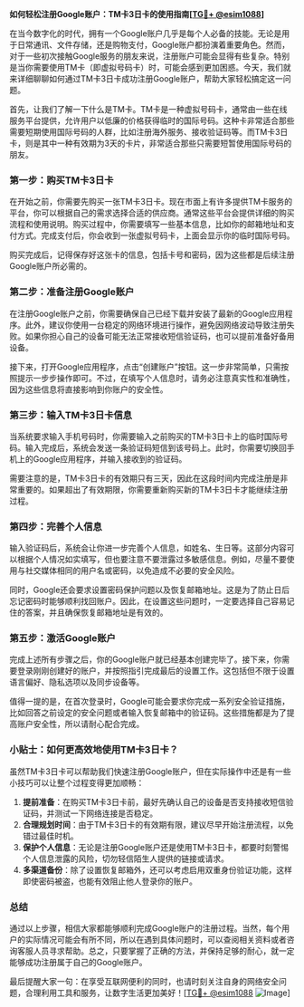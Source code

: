 **如何轻松注册Google账户：TM卡3日卡的使用指南[[TG💪+ @esim1088](https://t.me/s/esim1088)]**

在当今数字化的时代，拥有一个Google账户几乎是每个人必备的技能。无论是用于日常通讯、文件存储，还是购物支付，Google账户都扮演着重要角色。然而，对于一些初次接触Google服务的朋友来说，注册账户可能会显得有些复杂。特别是当你需要使用TM卡（即虚拟号码卡）时，可能会感到更加困惑。今天，我们就来详细聊聊如何通过TM卡3日卡成功注册Google账户，帮助大家轻松搞定这一问题。

首先，让我们了解一下什么是TM卡。TM卡是一种虚拟号码卡，通常由一些在线服务平台提供，允许用户以低廉的价格获得临时的国际号码。这种卡非常适合那些需要短期使用国际号码的人群，比如注册海外服务、接收验证码等。而TM卡3日卡，则是其中一种有效期为3天的卡片，非常适合那些只需要短暂使用国际号码的朋友。

### 第一步：购买TM卡3日卡

在开始之前，你需要先购买一张TM卡3日卡。现在市面上有许多提供TM卡服务的平台，你可以根据自己的需求选择合适的供应商。通常这些平台会提供详细的购买流程和使用说明。购买过程中，你需要填写一些基本信息，比如你的邮箱地址和支付方式。完成支付后，你会收到一张虚拟号码卡，上面会显示你的临时国际号码。

购买完成后，记得保存好这张卡的信息，包括卡号和密码，因为这些都是后续注册Google账户所必需的。

### 第二步：准备注册Google账户

在注册Google账户之前，你需要确保自己已经下载并安装了最新的Google应用程序。此外，建议你使用一台稳定的网络环境进行操作，避免因网络波动导致注册失败。如果你担心自己的设备可能无法正常接收短信验证码，也可以提前准备好备用设备。

接下来，打开Google应用程序，点击“创建账户”按钮。这一步非常简单，只需按照提示一步步操作即可。不过，在填写个人信息时，请务必注意真实性和准确性，因为这些信息将直接影响到你账户的安全性。

### 第三步：输入TM卡3日卡信息

当系统要求输入手机号码时，你需要输入之前购买的TM卡3日卡上的临时国际号码。输入完成后，系统会发送一条验证码短信到该号码上。此时，你需要切换回手机上的Google应用程序，并输入接收到的验证码。

需要注意的是，TM卡3日卡的有效期只有三天，因此在这段时间内完成注册是非常重要的。如果超出了有效期限，你需要重新购买新的TM卡3日卡才能继续注册过程。

### 第四步：完善个人信息

输入验证码后，系统会让你进一步完善个人信息，如姓名、生日等。这部分内容可以根据个人情况如实填写，但也要注意不要泄露过多敏感信息。例如，尽量不要使用与社交媒体相同的用户名或密码，以免造成不必要的安全风险。

同时，Google还会要求设置密码保护问题以及恢复邮箱地址。这是为了防止日后忘记密码时能够顺利找回账户。因此，在设置这些问题时，一定要选择自己容易记住的答案，并且确保恢复邮箱地址是有效的。

### 第五步：激活Google账户

完成上述所有步骤之后，你的Google账户就已经基本创建完毕了。接下来，你需要登录刚刚创建好的账户，并按照指引完成最后的设置工作。这包括但不限于设置语言偏好、隐私选项以及同步设备等。

值得一提的是，在首次登录时，Google可能会要求你完成一系列安全验证措施，比如回答之前设定的安全问题或者输入恢复邮箱中的验证码。这些措施都是为了提高账户安全性，所以请耐心配合完成。

### 小贴士：如何更高效地使用TM卡3日卡？

虽然TM卡3日卡可以帮助我们快速注册Google账户，但在实际操作中还是有一些小技巧可以让整个过程变得更加顺畅：

1. **提前准备**：在购买TM卡3日卡前，最好先确认自己的设备是否支持接收短信验证码，并测试一下网络连接是否稳定。
2. **合理规划时间**：由于TM卡3日卡的有效期有限，建议尽早开始注册流程，以免错过最佳时机。
3. **保护个人信息**：无论是注册Google账户还是使用TM卡3日卡，都要时刻警惕个人信息泄露的风险，切勿轻信陌生人提供的链接或请求。
4. **多渠道备份**：除了设置恢复邮箱外，还可以考虑启用双重身份验证功能，这样即使密码被盗，也能有效阻止他人登录你的账户。

### 总结

通过以上步骤，相信大家都能够顺利完成Google账户的注册过程。当然，每个用户的实际情况可能会有所不同，所以在遇到具体问题时，可以查阅相关资料或者咨询客服人员寻求帮助。总之，只要掌握了正确的方法，并保持足够的耐心，就一定能够成功注册属于自己的Google账户。

最后提醒大家一句：在享受互联网便利的同时，也请时刻关注自身的网络安全问题，合理利用工具和服务，让数字生活更加美好！[[TG💪+ @esim1088](https://t.me/s/esim1088) ![Image](https://i.postimg.cc/4NQfJmqS/Snipaste-2025-05-13-00-14-12.png)]